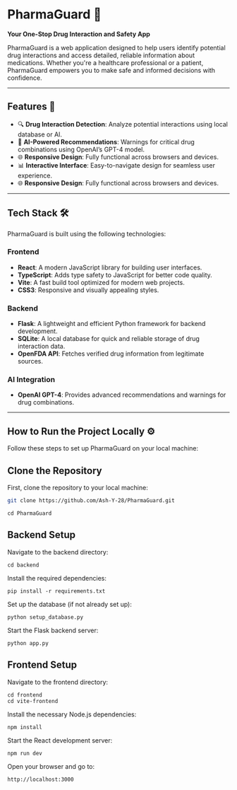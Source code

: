# PharmaGuard 🚀
**Your One-Stop Drug Interaction and Safety App**

PharmaGuard is a web application designed to help users identify potential drug interactions and access detailed, reliable information about medications. Whether you're a healthcare professional or a patient, PharmaGuard empowers you to make safe and informed decisions with confidence.

---

## Features 🌟
- 🔍 **Drug Interaction Detection**: Analyze potential interactions using local database or AI.
- 🧠 **AI-Powered Recommendations**: Warnings for critical drug combinations using OpenAI’s GPT-4 model.
- 🌐 **Responsive Design**: Fully functional across browsers and devices.
- 📊 **Interactive Interface**: Easy-to-navigate design for seamless user experience.
- 🌐 **Responsive Design**: Fully functional across browsers and devices.

---

## Tech Stack 🛠️ 
PharmaGuard is built using the following technologies:

### Frontend
- **React**: A modern JavaScript library for building user interfaces.
- **TypeScript**: Adds type safety to JavaScript for better code quality.
- **Vite**: A fast build tool optimized for modern web projects.
- **CSS3**: Responsive and visually appealing styles.

### Backend
- **Flask**: A lightweight and efficient Python framework for backend development.
- **SQLite**: A local database for quick and reliable storage of drug interaction data.
- **OpenFDA API**: Fetches verified drug information from legitimate sources.

### AI Integration
- **OpenAI GPT-4**: Provides advanced recommendations and warnings for drug combinations.

---

## How to Run the Project Locally  ⚙️ 
Follow these steps to set up PharmaGuard on your local machine:

## Clone the Repository

First, clone the repository to your local machine:
```bash
git clone https://github.com/Ash-Y-28/PharmaGuard.git
```

```
cd PharmaGuard
```

## Backend Setup

Navigate to the backend directory:
```
cd backend
```

Install the required dependencies:
```
pip install -r requirements.txt
```

Set up the database (if not already set up):
```
python setup_database.py
```

Start the Flask backend server:
```
python app.py
```

## Frontend Setup

Navigate to the frontend directory:
```
cd frontend
cd vite-frontend
```

Install the necessary Node.js dependencies:
```
npm install
```

Start the React development server:
```
npm run dev
```
Open your browser and go to:
```
http://localhost:3000
```
